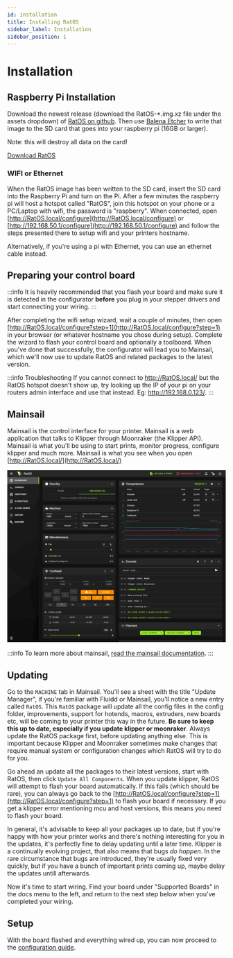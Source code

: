 ```yaml
---
id: installation
title: Installing RatOS
sidebar_label: Installation
sidebar_position: 1
---
```


# Installation

## Raspberry Pi Installation

Download the newest release (download the RatOS-\*.img.xz file under the assets dropdown) of [RatOS on github](https://github.com/Rat-Os/RatOS/releases).
Then use [Balena Etcher](https://www.balena.io/etcher/) to write that image to the SD card that goes into your raspberry pi (16GB or larger).

Note: this will destroy all data on the card!

<a class="button button--primary" href="https://github.com/Rat-Os/RatOS/releases">Download RatOS</a>

### WIFI or Ethernet

When the RatOS image has been written to the SD card, insert the SD card into the Raspberry Pi and turn on the Pi. After a few minutes the raspberry pi will host a hotspot called "RatOS", join this hotspot on your phone or a PC/Laptop with wifi, the password is "raspberry". When connected, open [http://RatOS.local/configure](http://RatOS.local/configure) or [http://192.168.50.1/configure](http://192.168.50.1/configure) and follow the steps presented there to setup wifi and your printers hostname.

Alternatively, if you're using a pi with Ethernet, you can use an ethernet cable instead.

## Preparing your control board

:::info
It is heavily recommended that you flash your board and make sure it is detected in the configurator **before** you plug in your stepper drivers and start connecting your wiring.
:::

After completing the wifi setup wizard, wait a couple of minutes, then open [http://RatOS.local/configure?step=1](http://RatOS.local/configure?step=1) in your browser (or whatever hostname you chose during setup). Complete the wizard to flash your control board and optionally a toolboard. When you've done that successfully, the configurator will lead you to Mainsail, which we'll now use to update RatOS and related packages to the latest version.

:::info Troubleshooting
If you cannot connect to http://RatOS.local/ but the RatOS hotspot doesn't show up, try looking up the IP of your pi on your routers admin interface and use that instead. Eg: http://192.168.0.123/.
:::

## Mainsail

Mainsail is the control interface for your printer. Mainsail is a web application that talks to Klipper through Moonraker (the Klipper API). Mainsail is what you'll be using to start prints, monitor progress, configure klipper and much more. Mainsail is what you see when you open [http://RatOS.local/](http://RatOS.local/)

![Mainsail](/img/mainsail.jpg)

:::info
To learn more about mainsail, [read the mainsail documentation](https://docs.mainsail.xyz/).
:::

## Updating

Go to the `MACHINE` tab in Mainsail. You'll see a sheet with the title "Update Manager", if you're familiar with Fluidd or Mainsail, you'll notice a new entry called `RatOS`. This `RatOS` package will update all the config files in the config folder, improvements, support for hotends, macros, extruders, new boards etc, will be coming to your printer this way in the future. **Be sure to keep this up to date, especially if you update klipper or moonraker**. Always update the RatOS package first, before updating anything else. This is important because Klipper and Moonraker sometimes make changes that require manual system or configuration changes which RatOS will try to do for you.

Go ahead an update all the packages to their latest versions, start with RatOS, then click `Update All Components`. When you update klipper, RatOS will attempt to flash your board automatically. If this fails (which should be rare), you can always go back to the [http://RatOS.local/configure?step=1](http://RatOS.local/configure?step=1) to flash your board if necessary. If you get a klipper error mentioning mcu and host versions, this means you need to flash your board.

In general, it's advisable to keep all your packages up to date, but if you're happy with how your printer works and there's nothing interesting for you in the updates, it's perfectly fine to delay updating until a later time. Klipper is a continually evolving project, that also means that bugs _do happen_. In the rare circumstance that bugs are introduced, they're usually fixed very quickly, but if you have a bunch of important prints coming up, maybe delay the updates untill afterwards.

Now it's time to start wiring. Find your board under "Supported Boards" in the docs menu to the left, and return to the next step below when you've completed your wiring.

## Setup

With the board flashed and everything wired up, you can now proceed to the [configuration guide](configuration).
